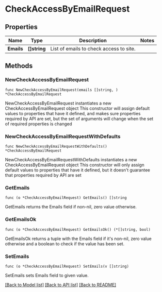 # CheckAccessByEmailRequest

## Properties

Name | Type | Description | Notes
------------ | ------------- | ------------- | -------------
**Emails** | **[]string** | List of emails to check access to site. | 

## Methods

### NewCheckAccessByEmailRequest

`func NewCheckAccessByEmailRequest(emails []string, ) *CheckAccessByEmailRequest`

NewCheckAccessByEmailRequest instantiates a new CheckAccessByEmailRequest object
This constructor will assign default values to properties that have it defined,
and makes sure properties required by API are set, but the set of arguments
will change when the set of required properties is changed

### NewCheckAccessByEmailRequestWithDefaults

`func NewCheckAccessByEmailRequestWithDefaults() *CheckAccessByEmailRequest`

NewCheckAccessByEmailRequestWithDefaults instantiates a new CheckAccessByEmailRequest object
This constructor will only assign default values to properties that have it defined,
but it doesn't guarantee that properties required by API are set

### GetEmails

`func (o *CheckAccessByEmailRequest) GetEmails() []string`

GetEmails returns the Emails field if non-nil, zero value otherwise.

### GetEmailsOk

`func (o *CheckAccessByEmailRequest) GetEmailsOk() (*[]string, bool)`

GetEmailsOk returns a tuple with the Emails field if it's non-nil, zero value otherwise
and a boolean to check if the value has been set.

### SetEmails

`func (o *CheckAccessByEmailRequest) SetEmails(v []string)`

SetEmails sets Emails field to given value.



[[Back to Model list]](../README.md#documentation-for-models) [[Back to API list]](../README.md#documentation-for-api-endpoints) [[Back to README]](../README.md)


